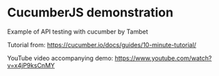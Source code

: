 # CucumberJS demonstration

Example of API testing with cucumber by Tambet

Tutorial from: https://cucumber.io/docs/guides/10-minute-tutorial/

YouTube video accompanying demo: https://www.youtube.com/watch?v=x4jP9ksCnMY

